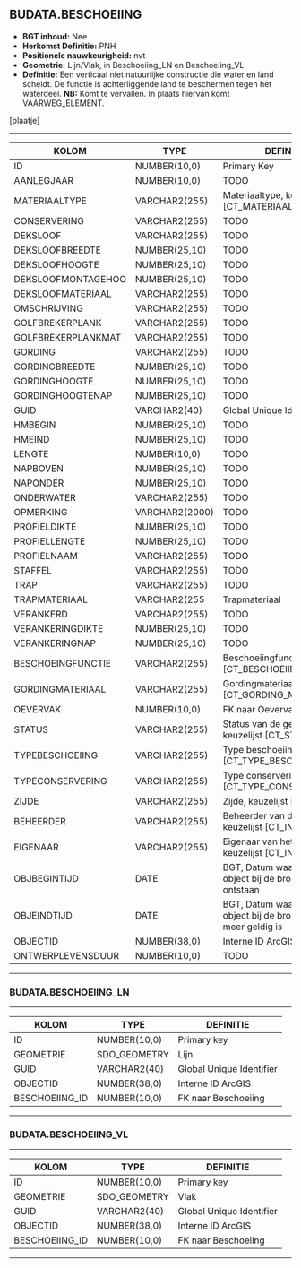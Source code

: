 ﻿## BUDATA.BESCHOEIING


* __BGT inhoud:__ Nee
* __Herkomst Definitie:__ PNH
* __Positionele nauwkeurigheid:__ nvt
* __Geometrie:__ Lijn/Vlak, in Beschoeiing_LN en Beschoeiing_VL
* __Definitie:__ Een verticaal niet natuurlijke constructie die water en land scheidt. De functie is achterliggende land te beschermen tegen het waterdeel. __NB:__ Komt te vervallen. In plaats hiervan komt VAARWEG_ELEMENT.


[plaatje]

***

|KOLOM                           	|TYPE          	|DEFINITIE|
|------                          	|----          	|-----    |
|ID                              	|NUMBER(10,0)  	|Primary Key|
|AANLEGJAAR                      	|NUMBER(10,0)  	|TODO|
|MATERIAALTYPE                   	|VARCHAR2(255) 	|Materiaaltype, keuzelijst [CT_MATERIAALTYPE]|
|CONSERVERING                    	|VARCHAR2(255) 	|TODO|
|DEKSLOOF                        	|VARCHAR2(255) 	|TODO|
|DEKSLOOFBREEDTE                 	|NUMBER(25,10) 	|TODO|
|DEKSLOOFHOOGTE                  	|NUMBER(25,10) 	|TODO|
|DEKSLOOFMONTAGEHOO              	|NUMBER(25,10) 	|TODO|
|DEKSLOOFMATERIAAL               	|VARCHAR2(255) 	|TODO|
|OMSCHRIJVING                    	|VARCHAR2(255) 	|TODO|
|GOLFBREKERPLANK                 	|VARCHAR2(255) 	|TODO|
|GOLFBREKERPLANKMAT              	|VARCHAR2(255) 	|TODO|
|GORDING                         	|VARCHAR2(255) 	|TODO|
|GORDINGBREEDTE                  	|NUMBER(25,10) 	|TODO|
|GORDINGHOOGTE                   	|NUMBER(25,10) 	|TODO|
|GORDINGHOOGTENAP                	|NUMBER(25,10) 	|TODO|
|GUID                            	|VARCHAR2(40)  	|Global Unique Identifier|
|HMBEGIN                         	|NUMBER(25,10) 	|TODO|
|HMEIND                          	|NUMBER(25,10) 	|TODO|
|LENGTE                          	|NUMBER(10,0)  	|TODO|
|NAPBOVEN                        	|NUMBER(25,10) 	|TODO|
|NAPONDER                        	|NUMBER(25,10) 	|TODO|
|ONDERWATER                      	|VARCHAR2(255) 	|TODO|
|OPMERKING                       	|VARCHAR2(2000)	|TODO|
|PROFIELDIKTE                    	|NUMBER(25,10) 	|TODO|
|PROFIELLENGTE                   	|NUMBER(25,10) 	|TODO|
|PROFIELNAAM                     	|VARCHAR2(255) 	|TODO|
|STAFFEL                         	|VARCHAR2(255) 	|TODO|
|TRAP                            	|VARCHAR2(255) 	|TODO|
|TRAPMATERIAAL                   	|VARCHAR2(255  	|Trapmateriaal|
|VERANKERD                       	|VARCHAR2(255) 	|TODO|
|VERANKERINGDIKTE                	|NUMBER(25,10) 	|TODO|
|VERANKERINGNAP                  	|NUMBER(25,10) 	|TODO|
|BESCHOEINGFUNCTIE               	|VARCHAR2(255) 	|Beschoeiingfunctie, keuzelijst [CT_BESCHOEIING_FUNCTIE]|
|GORDINGMATERIAAL                	|VARCHAR2(255) 	|Gordingmateriaal, keuzelijst [CT_GORDING_MATERIAAL]|
|OEVERVAK                        	|NUMBER(10,0)  	|FK naar Oevervak|
|STATUS                          	|VARCHAR2(255) 	|Status van de gegevens, keuzelijst [CT_STATUS]|
|TYPEBESCHOEIING                 	|VARCHAR2(255) 	|Type beschoeiing, keuzelijst [CT_TYPE_BESCHOEIING]|
|TYPECONSERVERING                	|VARCHAR2(255) 	|Type conservering, keuzelijst [CT_TYPE_CONSERVERING]|
|ZIJDE                           	|VARCHAR2(255) 	|Zijde, keuzelijst [CT_ZIJDE]|
|BEHEERDER                       	|VARCHAR2(255) 	|Beheerder van de halte, keuzelijst [CT_INSTANTIE]|
|EIGENAAR                        	|VARCHAR2(255) 	|Eigenaar van het object, keuzelijst [CT_INSTANTIE]|
|OBJBEGINTIJD                    	|DATE          	|BGT, Datum waarop het object bij de bronhouder is ontstaan|
|OBJEINDTIJD                     	|DATE          	|BGT, Datum waarop het object bij de bronhouder niet meer geldig is|
|OBJECTID                        	|NUMBER(38,0)   |Interne ID ArcGIS|
|ONTWERPLEVENSDUUR               	|NUMBER(10,0)  	|TODO|

***

### BUDATA.BESCHOEIING_LN

***

|KOLOM                           	|TYPE          	|DEFINITIE|
|------                          	|----          	|-----    |
|ID                         		|NUMBER(10,0)  	|Primary key|
|GEOMETRIE                       	|SDO_GEOMETRY  	|Lijn|
|GUID                            	|VARCHAR2(40)  	|Global Unique Identifier|
|OBJECTID                        	|NUMBER(38,0)   |Interne ID ArcGIS|
|BESCHOEIING_ID						|NUMBER(10,0)	|FK naar Beschoeiing|

***

### BUDATA.BESCHOEIING_VL

***

|KOLOM                           	|TYPE          	|DEFINITIE|
|------                          	|----          	|-----    |
|ID                         		|NUMBER(10,0)  	|Primary key|
|GEOMETRIE                       	|SDO_GEOMETRY  	|Vlak|
|GUID                            	|VARCHAR2(40)  	|Global Unique Identifier|
|OBJECTID                        	|NUMBER(38,0)   |Interne ID ArcGIS|
|BESCHOEIING_ID						|NUMBER(10,0)	|FK naar Beschoeiing|

***
